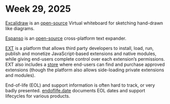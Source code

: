 # Week 29, 2025

[Excalidraw](https://excalidraw.com) is an [open-source](https://github.com/excalidraw/excalidraw) Virtual whiteboard for sketching hand-drawn like diagrams.

[Espanso](https://espanso.org) is an [open-source](https://github.com/espanso/espanso) cross-platform text expander.

[EXT](https://docs.ext.store) is a platform that allows third party developers to install, load, run, publish and monetize JavaScript-based extensions and native modules, while giving end-users complete control over each extension’s permissions. EXT also includes a [store](https://ext.store) where end-users can find and purchase approved extensions (though the platform also allows side-loading private extensions and modules).

End-of-life (EOL) and support information is often hard to track, or very badly presented. [endoflife.date](https://endoflife.date) documents EOL dates and support lifecycles for various products.
